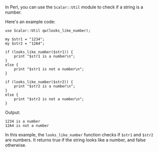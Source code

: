 In Perl, you can use the `Scalar::Util` module to check if a string is a number.

Here's an example code:

```
use Scalar::Util qw(looks_like_number);

my $str1 = "1234";
my $str2 = "12A4";

if (looks_like_number($str1)) {
    print "$str1 is a number\n";
}
else {
    print "$str1 is not a number\n";
}

if (looks_like_number($str2)) {
    print "$str2 is a number\n";
}
else {
    print "$str2 is not a number\n";
}
```

Output:
```
1234 is a number
12A4 is not a number
```

In this example, the `looks_like_number` function checks if `$str1` and `$str2` are numbers. It returns true if the string looks like a number, and false otherwise.